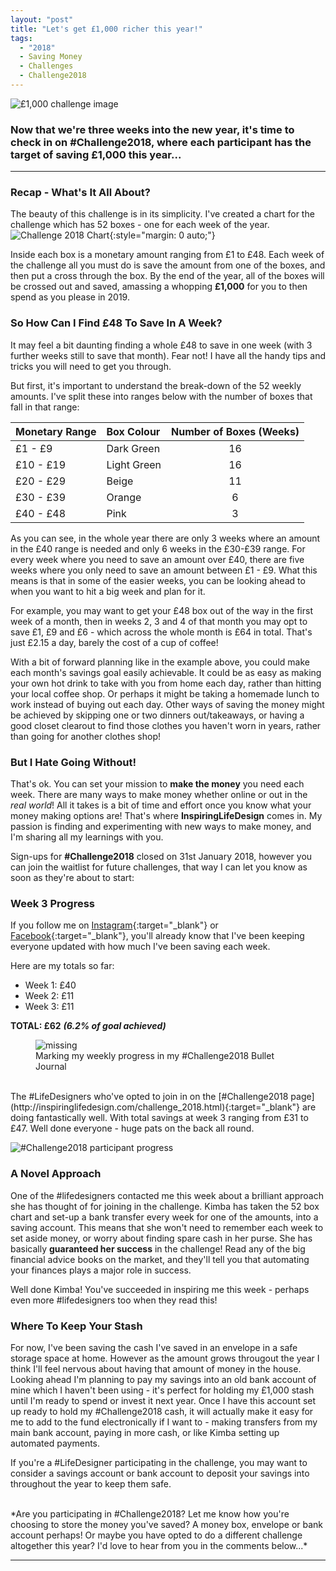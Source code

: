 ```yaml
---
layout: "post"
title: "Let's get £1,000 richer this year!"
tags:
  - "2018"
  - Saving Money
  - Challenges
  - Challenge2018
---
```

![£1,000 challenge image](/i/one-thousand-challenge.png)

### Now that we're three weeks into the new year, it's time to check in on #Challenge2018, where each participant has the target of saving £1,000 this year...

***  

### Recap - What's It All About?
The beauty of this challenge is in its simplicity. I've created a chart for the challenge which has 52 boxes - one for each week of the year. 
![Challenge 2018 Chart](/i/20171231_Challenge_Chart.jpg){:style="margin: 0 auto;"}

Inside each box is a monetary amount ranging from £1 to £48. Each week of the challenge all you must do is save the amount from one of the boxes, and then put a cross through the box. By the end of the year, all of the boxes will be crossed out and saved, amassing a whopping **£1,000** for you to then spend as you please in 2019.

### So How Can I Find £48 To Save In A Week?
It may feel a bit daunting finding a whole £48 to save in one week (with 3 further weeks still to save that month). Fear not! I have all the handy tips and tricks you will need to get you through.

But first, it's important to understand the break-down of the 52 weekly amounts. I've split these into ranges below with the number of boxes that fall in that range:

<table class="table table-colored">
  <thead>
    <tr>
      <th style="text-align: left">Monetary Range</th>
      <th style="text-align: left">Box Colour</th>
      <th style="text-align: center">Number of Boxes (Weeks)</th>
    </tr>
  </thead>
  <tbody>
    <tr>
      <td style="text-align: left">£1 - £9</td>
      <td style="text-align: left">Dark Green</td>
      <td style="text-align: center">16</td>
    </tr>
    <tr>
      <td style="text-align: left">£10 - £19</td>
      <td style="text-align: left">Light Green</td>
      <td style="text-align: center">16</td>
    </tr>
    <tr>
      <td style="text-align: left">£20 - £29</td>
      <td style="text-align: left">Beige</td>
      <td style="text-align: center">11</td>
    </tr>
    <tr>
      <td style="text-align: left">£30 - £39</td>
      <td style="text-align: left">Orange</td>
      <td style="text-align: center">6</td>
    </tr>
    <tr>
      <td style="text-align: left">£40 - £48</td>
      <td style="text-align: left">Pink</td>
      <td style="text-align: center">3</td>
    </tr>
  </tbody>
</table>


As you can see, in the whole year there are only 3 weeks where an amount in the £40 range is needed and only 6 weeks in the £30-£39 range. For every week where you need to save an amount over £40, there are five weeks where you only need to save an amount between £1 - £9. What this means is that in some of the easier weeks, you can be looking ahead to when you want to hit a big week and plan for it.

For example, you may want to get your £48 box out of the way in the first week of a month, then in weeks 2, 3 and 4 of that month you may opt to save £1, £9 and £6 - which across the whole month is £64 in total. That's just £2.15 a day, barely the cost of a cup of coffee! 

With a bit of forward planning like in the example above, you could make each month's savings goal easily achievable.
It could be as easy as making your own hot drink to take with you from home each day, rather than hitting your local coffee shop. Or perhaps it might be taking a homemade lunch to work instead of buying out each day. Other ways of saving the money might be achieved by skipping one or two dinners out/takeaways, or having a good closet clearout to find those clothes you haven't worn in years, rather than going for another clothes shop!
 

### But I Hate Going Without!
That's ok. You can set your mission to **make the money** you need each week. There are many ways to make money whether online or out in the *real world*! All it takes is a bit of time and effort once you know what your money making options are! That's where  **InspiringLifeDesign** comes in. My passion is finding and experimenting with new ways to make money, and I'm sharing all my learnings with you. 

Sign-ups for **#Challenge2018** closed on 31st January 2018, however you can join the waitlist for future challenges, that way I can let you know as soon as they're about to start:

<script async id="_ck_337007" src="https://forms.convertkit.com/337007?v=6"></script>

### Week 3 Progress
If you follow me on [Instagram](https://www.instagram.com/inspiringlifedesign/){:target="_blank"} or [Facebook](https://www.facebook.com/inspiringlifedesign/){:target="_blank"}, you'll already know that I've been keeping everyone updated with how much I've been saving each week.

Here are my totals so far:

- Week 1: £40
- Week 2: £11
- Week 3: £11

**TOTAL: £62** ***(6.2% of goal achieved)***

<figure>
    <img src='/i/Bullet_Journal_C18_22_Jan.jpg' alt='missing' />
    <figcaption>Marking my weekly progress in my #Challenge2018 Bullet Journal</figcaption>
</figure>


<br>
The #LifeDesigners who've opted to join in on the [#Challenge2018 page](http://inspiringlifedesign.com/challenge_2018.html){:target="_blank"} are doing fantastically well. With total savings at week 3 ranging from £31 to £47. Well done everyone - huge pats on the back all round.

![#Challenge2018 participant progress](/i/Challenge2018_Participant_Progress_22_Jan.jpg)


### A Novel Approach
One of the #lifedesigners contacted me this week about a brilliant approach she has thought of for joining in the challenge. Kimba has taken the 52 box chart and set-up a bank transfer every week for one of the amounts, into a saving account. This means that she won't need to remember each week to set aside money, or worry about finding spare cash in her purse. She has basically **guaranteed her success** in the challenge! Read any of the big financial advice books on the market, and they'll tell you that automating your finances plays a major role in success.

Well done Kimba! You've succeeded in inspiring me this week - perhaps even more #lifedesigners too when they read this!

### Where To Keep Your Stash
For now, I've been saving the cash I've saved in an envelope in a safe storage space at home. However as the amount grows througout the year I think I'll feel nervous about having that amount of money in the house. Looking ahead I'm planning to pay my savings into an old bank account of mine which I haven't been using - it's perfect for holding my £1,000 stash until I'm ready to spend or invest it next year. Once I have this account set up ready to hold my #Challenge2018 cash, it will actually make it easy for me to add to the fund electronically if I want to - making transfers from my main bank account, paying in more cash, or like Kimba setting up automated payments.

If you're a #LifeDesigner participating in the challenge, you may want to consider a savings account or bank account to deposit your savings into throughout the year to keep them safe.


<br>
*Are you participating in #Challenge2018? Let me know how you're choosing to store the money you've saved? A money box, envelope or bank account perhaps! Or maybe you have opted to do a different challenge altogether this year? I'd love to hear from you in the comments below...*

---
<br>




